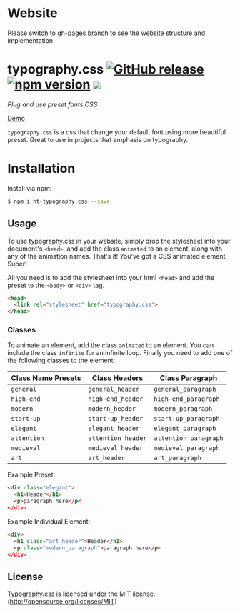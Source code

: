 # Website
Please switch to gh-pages branch to see the website structure and implementation


# typography.css [![GitHub release](https://img.shields.io/github/release-pre/hungvt13/typography.css.svg)](https://github.com/hungvt13/typography.css) [![npm version](https://badge.fury.io/js/ht-typography.css.svg)](https://badge.fury.io/js/ht-typography.css) ![](https://img.shields.io/npm/l/express.svg)

_Plug and use preset fonts CSS_

[Demo](https://hungvt13.github.io/typography.css/)

`typography.css` is a css that change your default font using more beautiful preset. Great to use in projects that emphasis on typography.

# Installation

Install via npm:

```bash
$ npm i ht-typography.css --save
```

## Usage

To use typography.css in your website, simply drop the stylesheet into your document's `<head>`, and add the class `animated` to an element, along with any of the animation names. That's it! You've got a CSS animated element. Super!

All you need is to add the stylesheet into your html `<head>` and add the preset to the `<body>` or `<div>` tag. 

```html
<head>
  <link rel="stylesheet" href="typography.css">
</head>
```

### Classes

To animate an element, add the class `animated` to an element. You can include the class `infinite` for an infinite loop. Finally you need to add one of the following classes to the element:

| Class Name Presets|  Class Headers     | Class Paragraph      |
| ----------------- | ------------------ | -------------------- |
| `general`         | `general_header`   | `general_paragraph`  |
| `high-end`        | `high-end_header`  | `high-end_paragraph` |
| `modern`          | `modern_header`    | `modern_paragraph`   |
| `start-up`        | `start-up_header`  | `start-up_paragraph` |
| `elegant`         | `elegant_header`   | `elegant_paragraph`  |
| `attention`       | `attention_header` | `attention_paragraph`|
| `medieval`        | `medieval_header`  | `medieval_paragraph` |
| `art`             | `art_header`       | `art_paragraph`      |


Example Preset:

```html
<div class="elegant">
  <h1>Header</h1>
  <p>paragraph here</p<
</div>
```
Example Individual Element:

```html
<div>
  <h1 class="art_header">Header</h1>
  <p class="modern_paragraph">paragraph here</p<
</div>
```

## License

Typography.css is licensed under the MIT license. (http://opensource.org/licenses/MIT)
